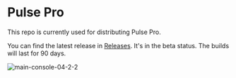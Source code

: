 # Pulse Pro

This repo is currently used for distributing Pulse Pro.

You can find the latest release in [Releases](https://github.com/kean/PulsePro/releases). It's in the beta status. The builds will last for 90 days.

![main-console-04-2-2](https://user-images.githubusercontent.com/1567433/136159613-c2ff4fe3-6cb8-4fe5-ad2d-cbc73bb659a0.png)
